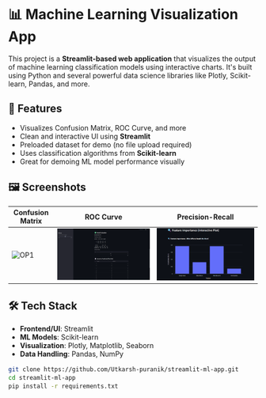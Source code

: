 # 📊 Machine Learning Visualization App

This project is a **Streamlit-based web application** that visualizes the output of machine learning classification models using interactive charts. It's built using Python and several powerful data science libraries like Plotly, Scikit-learn, Pandas, and more.



## 🚀 Features

- Visualizes Confusion Matrix, ROC Curve, and more
- Clean and interactive UI using **Streamlit**
- Preloaded dataset for demo (no file upload required)
- Uses classification algorithms from **Scikit-learn**
- Great for demoing ML model performance visually



## 🖼️ Screenshots

| Confusion Matrix | ROC Curve | Precision-Recall |
|------------------|-----------|------------------|
| ![OP1](OP1.png)  | ![OP2](OP2.png) | ![OP3](OP3.png) 


## 🛠️ Tech Stack

- **Frontend/UI**: Streamlit
- **ML Models**: Scikit-learn
- **Visualization**: Plotly, Matplotlib, Seaborn
- **Data Handling**: Pandas, NumPy




```bash
git clone https://github.com/Utkarsh-puranik/streamlit-ml-app.git
cd streamlit-ml-app
pip install -r requirements.txt
